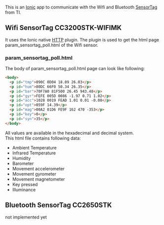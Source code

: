 This is an [Ionic](http://ionicframework.com/docs/) app to communicate with the Wifi and Bluetooth [SensorTag](http://www.ti.com/sensortag) from TI.

## Wifi SensorTag CC3200STK-WIFIMK
It uses the Ionic native [HTTP](https://ionicframework.com/docs/native/http/) plugin. The plugin is used to get the html page param_sensortag_poll.html of the Wifi sensor.
### param_sensortag_poll.html
The body of param_sensortag_poll.html page can look like following:
```html
<body>
  <p id="tmp">090C 0D04 18.09 26.03</p>
  <p id="hum">80DC 66F0 50.34 26.35</p>
  <p id="bar">70F7A0 81F500 26.45 943.48</p>
  <p id="gyr">FEFE 005D 0086 -1.97 0.71 1.02</p>
  <p id="acc">1028 0019 FEAD 1.01 0.01 -0.08</p>
  <p id="opt">059F 14.39</p>
  <p id="mag">00A2 01D6 FE9F 162 470 -353</p>
  <p id="key">0</p>
  <p id="syn">35</p>
</body>
```
All values are available in the hexadecimal and decimal system.<br>
This html file contains following data:

* Ambient Temperature
* Infrared Temperature
* Humidity
* Barometer
* Movement accelerometer
* Movement gyrometer
* Movement magnetometer
* Key pressed
* Illuminance

## Bluetooth SensorTag CC2650STK
not implemented yet
